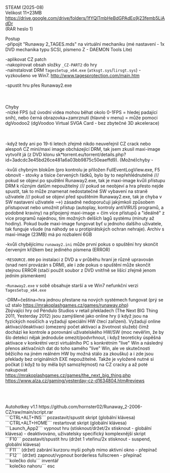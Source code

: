 STEAM (2025-08)
<br/>
Velikost 11+23MB https://drive.google.com/drive/folders/1fYQITmbHeBdGPAdEo9j23femb5LiAdDr
<br/>
(RAR heslo 1)

Postup
<br/>
-připojit "Runaway 2_TAGES.mds" na virtuální mechaniku (mé nastavení - 1x DVD mechanika typu SCSI, písmeno Z - DAEMON Tools Lite)

-aplikovat CZ patch
<br/>
-nakopírovat obsah složky ```_CZ-PART2``` do hry
<br/>
-nainstalovat DRM ```TagesSetup_x64.exe``` (```atksgt.sys```/```lirsgt.sys```) - vyzkoušeno ve Win7. http://www.tagesprotection.com/main.htm

-spustit hru přes Runaway2.exe
<br/>
<br/>
<br/>
<br/>
Chyby
<br/>
-nízké FPS (už úvodní videa mohou běhat okolo 0-1FPS = hledej padající sníh), nebo černá obrazovka+zamrznutí (hlavně v menu) = může pomoci dgVoodoo2 (dgVoodoo Virtual SVGA Card - bez zbytečné 3D akcelerace)
<br/>
<br/>
<br/>

-když tedy ani po 19-ti letech zřejmě nikdo neuveřejnil CZ crack nebo alespoň CZ mini/maxi image obcházející DRM, tak jsem zkusil maxi-image vytvořit já (z DVD klonu sk*torrent.eu/torrent/details.php?id=3adcdc3e45bd26ce481a6a03bb9875c50eaeffd9). (Možné)chyby -

-kvůli chybným blokům (pro kontrolu je přiložen FullEventLogView.exe, F5 obnovit - stovky a tisíce červených řádků, bylo by to nepřehlédnutelné /// pokud se objeví po spuštění Runaway2.exe, tak je maxi-image kvůli přístupu DRM k různým datům nepoužitelný /// pokud se neobjeví a hra přesto nejde spustit, tak to může znamenat nedostatečné SW vybavení na straně uživatele /// pokud se objeví před spuštěním Runaway2.exe, tak je chyba v SW nastavení uživatele -->) zásadně nedoporučuji jakýmkoli způsobem přistupovat nebo umožnit přístup (autoplay, kontroly antiVIRUS programů, a podobné kraviny) na připojený maxi-image = čím více přístupů a "ideálně" z více programů najednou, tím možných delších lagů systému (minuty až hodiny). Pokud bude maxi-image fungovat byť u jednoho dalšího uživatele, tak funguje všude (na náhody se u protipirátských ochran nehraje). Archiv s maxi-image (23MB) má po rozbalení 6GB

-kvůli chybějícímu ```runaway2.ini``` může první pokus o spuštění hry skončit červeným křížkem bez jediného písmena (ERROR)

-```RESOURCE.000``` po instalaci z DVD a v průběhu hraní je různě upravován (snad není provázán s DRM), ale i zde pokus o spuštění může skončit stejnou ERROR (stačí použít soubor z DVD vnitřně se lišící zřejmě jenom jedním písmenkem)

-```Runaway2.exe``` v sobě obsahuje starší a ve Win7 nefunkční verzi ```TagesSetup_x64.exe```

-DRM=čeština=hra jednou přestane na nových systémech fungovat (prý se už stalo https://mrakoplashgames.cz/games/runaway.php)
<br/>
Zbývající hry od Péndulo Studios v retail překladech (The Next BIG Thing 2011, Yesterday 2012) jsou zamýšlené jako online hry (i když jsou na fyzických nosičích a vyžadují speciální HW čtecí zařízení). Vyžadují online aktivaci/deaktivaci (omezený počet aktivací a životnost služeb) čímž dochází ke kontrole a porovnání uživatelského HW/SW (moc nevěřím, že by šlo detekci nějak jednoduše omezit/podvrhnout, i když teoreticky úspěšná aktivace v konkrétní verzi virtuálního PC s konkrétním "live" Win a následný přenos aktivačních dat do toho samého "live" Win, ale ve skutečnosti běžícího na jiném reálném HW by možná stálo za zkoušku) a i zde jsou překlady bez originálních EXE nepoužitelné. Takže je vyloženě nutné si počkat (i když to by měla být samozřejmost) na CZ cracky a až poté nakupovat
<br/>
https://mrakoplashgames.cz/games/the_next_big_thing.php
<br/>
https://www.alza.cz/gaming/yesterday-cz-d1634804.htm#reviews

<br/>
<br/>
<br/>
Autohotkey v1.1 https://github.com/hornster02/Runaway_2-2006-CZ/raw/main/script.rar
<br/>
```CTRL+ALT+INS``` pozastavit/spustit skript (globální klávesa)
<br/>
```CTRL+ALT+HOME``` restartovat skript (globální klávesa)
<br/>
```Launch_App2``` vypnout hru (stisknout/držet/2x stisknout - globální klávesa) - deaktivováno, uživatelsky specifický komplexnější skript
<br/>
```F10``` pozastavit/spustit hru (držet 1 vteřinu/2x stisknout - suspend, globální klávesa)
<br/>
```F11``` (držet) zabrání kurzoru myši pohyb mimo aktivní okno - přepínač
<br/>
```F12``` (držet) zapnout/vypnout borderless fullscreen - přepínač
<br/>
```kolečko dolu``` inventář
<br/>
```kolečko nahoru``` esc
